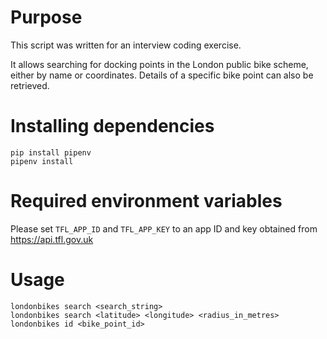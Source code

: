 Purpose
=======

This script was written for an interview coding exercise.

It allows searching for docking points in the London public bike scheme, either by name or coordinates.
Details of a specific bike point can also be retrieved.

Installing dependencies
=======================

	pip install pipenv
	pipenv install

Required environment variables
==============================

Please set `TFL_APP_ID` and `TFL_APP_KEY` to an app ID and key obtained from https://api.tfl.gov.uk 

Usage
=====

	londonbikes search <search_string>
	londonbikes search <latitude> <longitude> <radius_in_metres>
	londonbikes id <bike_point_id>
